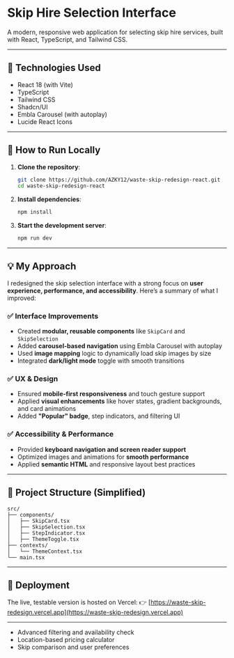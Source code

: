 # Skip Hire Selection Interface

A modern, responsive web application for selecting skip hire services, built with React, TypeScript, and Tailwind CSS.

---

## 🔧 Technologies Used

- React 18 (with Vite)
- TypeScript
- Tailwind CSS
- Shadcn/UI
- Embla Carousel (with autoplay)
- Lucide React Icons

---

## 🧪 How to Run Locally

1. **Clone the repository**:
   ```bash
   git clone https://github.com/AZKY12/waste-skip-redesign-react.git
   cd waste-skip-redesign-react


2. **Install dependencies**:

   ```bash
   npm install
   ```

3. **Start the development server**:

   ```bash
   npm run dev
   ```

---

## 💡 My Approach

I redesigned the skip selection interface with a strong focus on **user experience, performance, and accessibility**. Here’s a summary of what I improved:

### ✅ Interface Improvements

* Created **modular, reusable components** like `SkipCard` and `SkipSelection`
* Added **carousel-based navigation** using Embla Carousel with autoplay
* Used **image mapping** logic to dynamically load skip images by size
* Integrated **dark/light mode** toggle with smooth transitions

### ✅ UX & Design

* Ensured **mobile-first responsiveness** and touch gesture support
* Applied **visual enhancements** like hover states, gradient backgrounds, and card animations
* Added **"Popular" badge**, step indicators, and filtering UI

### ✅ Accessibility & Performance

* Provided **keyboard navigation and screen reader support**
* Optimized images and animations for **smooth performance**
* Applied **semantic HTML** and responsive layout best practices

---

## 📁 Project Structure (Simplified)

```
src/
├── components/
│   ├── SkipCard.tsx
│   ├── SkipSelection.tsx
│   ├── StepIndicator.tsx
│   ├── ThemeToggle.tsx
├── contexts/
│   └── ThemeContext.tsx
└── main.tsx
```

---

## 🚀 Deployment

The live, testable version is hosted on Vercel:
👉 [https://waste-skip-redesign.vercel.app](https://waste-skip-redesign.vercel.app)

---
* Advanced filtering and availability check
* Location-based pricing calculator
* Skip comparison and user preferences

```
```
